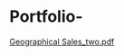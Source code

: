 # Portfolio-
[Geographical Sales_two.pdf](https://github.com/Nclapp001/Portfolio-/files/10375788/Geographical.Sales_two.pdf)
